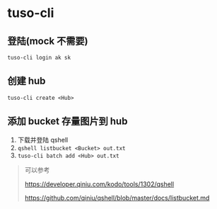 # tuso-cli

## 登陆(mock 不需要)

`tuso-cli login ak sk`

## 创建 hub

`tuso-cli create <Hub>`

## 添加 bucket 存量图片到 hub

1. 下载并登陆 qshell
2. `qshell listbucket <Bucket> out.txt`
3. `tuso-cli batch add <Hub> out.txt`
> 可以参考
>
> https://developer.qiniu.com/kodo/tools/1302/qshell
>
> https://github.com/qiniu/qshell/blob/master/docs/listbucket.md


